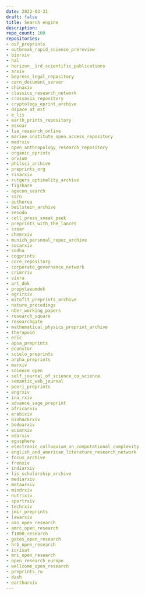 ```yaml
---
date: 2022-03-31
draft: false
title: Search engine
description:
repo_count: 100
repositories:
- osf_preprints
- outbreak_rapid_science_prereview
- biorxiv
- hal
- horizon__ird_scientific_publications
- arxiv
- bepress_legal_repository
- cern_document_server
- chinaxiv
- classics_research_network
- crossasia_repository
- cryptology_eprint_archive
- dspace_at_mit
- e_lis
- earth_prints_repository
- essoar
- lse_research_online
- marine_institute_open_access_repository
- medrxiv
- open_anthropology_research_repository
- organic_eprints
- orvium
- philsci_archive
- preprints_org
- rinarxiv
- rutgers_optimality_archive
- figshare
- agecon_search
- ssrn
- authorea
- beilstein_archive
- zenodo
- cell_press_sneak_peek
- preprints_with_the_lancet
- ssoar
- chemrxiv
- munich_personal_repec_archive
- socarxiv
- sodha
- cogprints
- core_repository
- corporate_governance_network
- crimrriv
- vixra
- art_dok
- propylaeumdok
- agrirxiv
- mitofit_preprints_archive
- nature_precedings
- nber_working_papers
- research_square
- researchgate
- mathematical_physics_preprint_archive
- therapoid
- eric
- apsa_preprints
- econstor
- scielo_preprints
- arpha_preprints
- marxiv
- science_open
- self_journal_of_science_co_science
- semantic_web_journal
- peerj_preprints
- engrxiv
- ina_rxiv
- advance_sage_preprint
- africarxiv
- arabixiv
- biohackrxiv
- bodoarxiv
- ecsarxiv
- edarxiv
- egusphere
- electronic_colloquium_on_computational_complexity
- english_and_american_literature_research_network
- focus_archive
- frenxiv
- indiarxiv
- lis_scholarship_archive
- mediarxiv
- metaarxiv
- mindrxiv
- nutrixiv
- sportrxiv
- techrxiv
- jmir_preprints
- lawarxiv
- aas_open_research
- amrc_open_research
- f1000_research
- gates_open_research
- hrb_open_research
- icrisat
- mni_open_research
- open_research_europe
- wellcome_open_research
- preprints_ru
- dash
- eartharxiv
---
```



